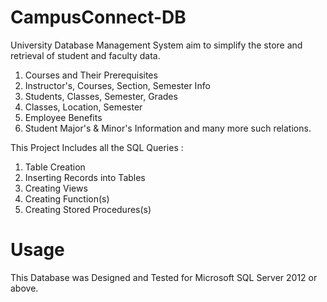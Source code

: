 # CampusConnect-DB
University Database Management System aim to simplify the store and retrieval of student and faculty data.

1. Courses and Their Prerequisites
2. Instructor's, Courses, Section, Semester Info
3. Students, Classes, Semester, Grades
4. Classes, Location, Semester
5. Employee Benefits
6. Student Major's & Minor's Information
and many more such relations.

This Project Includes all the SQL Queries :

1. Table Creation
2. Inserting Records into Tables
3. Creating Views
4. Creating Function(s)
5. Creating Stored Procedures(s)

# Usage
This Database was Designed and Tested for Microsoft SQL Server 2012 or above.

